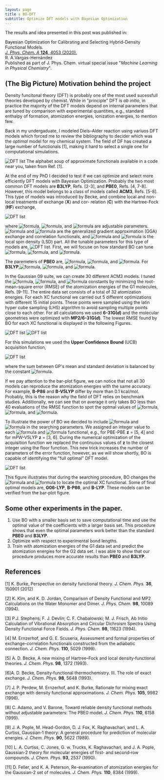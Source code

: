 ```yaml
---
layout: page
title : BO-DFT
subtitle: Optimize DFT models with Bayesian Optimization
---
```


The results and idea presented in this post was published in:

Bayesian Optimization for Calibrating and Selecting Hybrid-Density Functional Models.\
[*J. Phys. Chem. A* **124**, 4053 (2020).](https://doi.org/10.1021/acs.jpca.0c01375)\
R. A.Vargas-Hernández\
Published as part of J. Phys. Chem. virtual special issue "*Machine Learning in Physical Chemistry*".


## (The Big Picture) Motivation behind the project

Density funcitonal theory (DFT) is probably one of the most used sucessfull theories developed by chemist. 
While in "principle" DFT is *ab initio*, in practice the majority of the DFT models depend on internal parameters that are tuned by comparison with experimental quantities, e.g., standard enthalpy of formation, atomization energies, ionization energies, to mention few. 

Back in my undergaduate, I modeled Diels–Alder reaction using variuos DFT models which forced me to review the bibliography to decider which was the *optimal* model  for my chemical system. 
The field of DF has created a large number of functionals [1], making it hard to select a single one for computational simulations.

![DFT list](assets/img/BO_DFT/DFT_list.png)
The alphabet soup of approximate functionals available in a code near you, taken from Ref. [1].

At the end of my PhD I decided to test if we can optimize and select more efficiently DFT models with Bayesian Optimization.
Probably the two most common DFT models are **B3LYP**, Refs. [2-3], and **PBE0**, Refs. [4, 7-8]. However, this model belongs to a class of models called **ACM3**, Refs. [5-8].
This type of models was introduced by Becke, and combine local and non-local treatments of exchange (**X**) and cor- relation (**C**) with the Hartree-Fock (**HF**) exchange,

![DFT list](assets/img/BO_DFT/Equations/XC_ACM3.png)

where ![formula](https://render.githubusercontent.com/render/math?math=a_0), ![formula](https://render.githubusercontent.com/render/math?math=a_X), and ![formula](https://render.githubusercontent.com/render/math?math=a_C) are adjustable parameters. ![formula](https://render.githubusercontent.com/render/math?math=E_X^{GGA}) and ![formula](https://render.githubusercontent.com/render/math?math=E_C^{GGA}) are the generalized gradient approximation (GGA) exchange and correlation functionals, and ![formula](https://render.githubusercontent.com/render/math?math=E_X^{GGA}) and ![formula](https://render.githubusercontent.com/render/math?math=E^{LSD}) is the local spin density (LSD) part.
All the tunable parameters for this type of models are, ![DFT list](assets/img/BO_DFT/Equations/ACM3_parameters.png). First, we will focuse on how standard BO can tune ![formula](https://render.githubusercontent.com/render/math?math=a_0), ![formula](https://render.githubusercontent.com/render/math?math=a_X), and ![formula](https://render.githubusercontent.com/render/math?math=a_C).

The paremeters of **PBE0** are, ![formula](https://render.githubusercontent.com/render/math?math=a_0=1/4), ![formula](https://render.githubusercontent.com/render/math?math=a_X=3/4), and ![formula](https://render.githubusercontent.com/render/math?math=a_C=1). For **B3LYP**,![formula](https://render.githubusercontent.com/render/math?math=a_0=0.2), ![formula](https://render.githubusercontent.com/render/math?math=a_X=0.72), and ![formula](https://render.githubusercontent.com/render/math?math=a_C=0.81).

In the Gaussian 09 suite, we can create 30 different ACM3 models. I tuned the ![formula](https://render.githubusercontent.com/render/math?math=a_0), ![formula](https://render.githubusercontent.com/render/math?math=a_X), and ![formula](https://render.githubusercontent.com/render/math?math=a_C) constants by minimizng the root-mean-square error (RMSE) of the atomization energies of the G1 molecules, Refs. [9-11]. The entire data set consists of a total of 32 atomization energies.
For each XC functional we carried out 5 different optimizations with different 15 initial points.
These points were sampled using the latin hyper cube sampling (LHS) algorithm to avoid sampling multiple points close to each other. 
For all calculations we used **6-31G(*d*)** and the molecular geometries were optimized with **MP2/6-31G(*d*)**.
The lowest RMSE found by BO for each XC functional is displayed in the following Figures.

![DFT list](assets/img/BO_DFT/fig1.png)
![DFT list](assets/img/BO_DFT/fig2b.png)

For this simulations we used the **Upper Confidence Bound** (UCB) acquisition function,

![DFT list](assets/img/BO_DFT/Equations/acq_UCB.png)

where the sum between GP's mean and standard deviation is balanced by the constant ![formula](https://render.githubusercontent.com/render/math?math=\kappa).

If we pay attention to the bar-plot figure, we can notice that not all 30 models can reproduce the atomization energies with the same accuracy. For example, **B-P86** and **B-V5LYP** differ by more than 0.1 kcal/mol. 
Probably, this is the reason why the field of DFT relies on benchmark studies. Additionally, we can see that on average it only takes BO less than 40 evaluations of the RMSE function to spot the optmal values of ![formula](https://render.githubusercontent.com/render/math?math=a_0), ![formula](https://render.githubusercontent.com/render/math?math=a_X), and ![formula](https://render.githubusercontent.com/render/math?math=a_C).

To illustrate the power of BO we decided to include ![formula](https://render.githubusercontent.com/render/math?math=E_X^{GGA}) and ![formula](https://render.githubusercontent.com/render/math?math=E_C^{GGA}) in the searching parameters. 
We assigned an integer value to each ![formula](https://render.githubusercontent.com/render/math?math=E_X^{GGA}) and ![formula](https://render.githubusercontent.com/render/math?math=E_C^{GGA}) functional, e.g., for PBE-PBE **z** = [5, 4] and for mPW-V5LYP **z** = [3, 6].
During the numerical optimization of the acquisition function we replaced the continuous values of **z** to the closest integer using the floor function.
This new trick increases the number of parameters of the error function, however, as we will show shortly, BO is capable of identifying the "full optimal" DFT model.

![DFT list](assets/img/BO_DFT/fig4b.png)

This figure illustrates that during the searching procedure, BO changes the ![formula](https://render.githubusercontent.com/render/math?math=E_X^{GGA}) and ![formula](https://render.githubusercontent.com/render/math?math=E_C^{GGA}) to locate the optimal XC functional. 
Some of final optimal models are, **G06-LYP**, **B-P86**, and **B-LYP**. These models can be verified from the bar-plot figure.


## Some other experiments in the paper.

1. Use BO with a smaller basis set to save computational time and use the optimal value of the coefficients with a larger basis set. This procedure shows that even the optimal parameters work better than the standard **PBE0** and **B3LYP**.
2. Optimize with respect to experimental bond lengths.
3. Train with atomization energies of the G1 data set and predict the atomization energies for the G2 data set. 
I was able to show that our procedure produces more accurate results than **PBE0** and **B3LYP**.

## References 

[1] K. Burke,
Perspective on density functional theory.
*J. Chem. Phys.* **36**, 150901 (2012)


[2] K. Kim, and K. D. Jordan,
Comparison of Density Functional and MP2 Calculations on the Water Monomer and Dimer.
*J. Phys. Chem.* **98**, 10089 (1994).

[3] P.J. Stephens; F. J. Devlin; C. F. Chabalowski; M. J. Frisch,
Ab Initio Calculation of Vibrational Absorption and Circular Dichroism Spectra Using Density Functional Force Fields. 
*J. Phys. Chem.* **98**, 11623 (1994). 

[4] M. Ernzerhof, and G. E. Scuseria,
Assessment and formal properties of exchange-correlation functionals constructed from the adiabatic connection.
*J. Chem. Phys.* **110**, 5029 (1999).

[5] A. D. Becke,
A new mixing of Hartree–Fock and local density‐functional theories.
*J. Chem. Phys.* **98**, 1372 (1993).

[6]A. D. Becke, 
Density‐functional thermochemistry. III. The role of exact exchange.
*J. Chem. Phys.* **98**, 5648 (1993).

[7] J. P. Perdew, M. Ernzerhof, and K. Burke,
Rationale for mixing exact exchange with density functional approximations. 
*J. Chem. Phys.* **105**, 9982 (1996).

[8] C. Adamo, and V. Barone,
Toward reliable density functional methods without adjustable parameters: The PBE0 model.
*J. Chem. Phys.* **110**, 6158 (1999).

[9] J.  A.  Pople,  M.  Head-Gordon,  D.  J.  Fox,  K.  Raghavachari,  and  L.  A.  Curtiss,
Gaussian‐1 theory: A general procedure for prediction of molecular energies.
*J. Chem.  Phys.* **90**,  5622 (1989). 

[10] L.  A.  Curtiss, C. Jones,  G.  w.  Trucks, K.  Raghavachari, and J.  A.  Pople,
Gaussian‐2 theory for molecular energies of first‐ and second‐row compounds.
*J. Chem.  Phys.* **93**,  2537 (1990).

[11] D. Feller, and K. A. Peterson,
Re-examination of atomization energies for the Gaussian-2 set of molecules.
*J. Chem.  Phys.* **110**, 8384 (1999).

